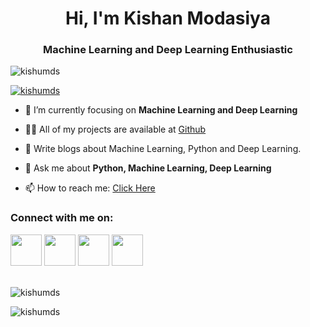 <h1 align="center">Hi, I'm Kishan Modasiya</h1>
<h3 align="center">Machine Learning and Deep Learning Enthusiastic</h3>

<p align="left"> <img src="https://komarev.com/ghpvc/?username=kishumds&label=Profile%20views&color=0e75b6&style=flat" alt="kishumds" /> </p>

<p align="left"> <a href="https://twitter.com/kishumds" target="blank"><img src="https://img.shields.io/twitter/follow/kishumds?logo=twitter&style=for-the-badge" alt="kishumds" /></a> </p>

- 🌱 I’m currently focusing on **Machine Learning and Deep Learning**

- 👨‍💻 All of my projects are available at [Github](https://github.com/kishumds)

- 📝 Write blogs about Machine Learning, Python and Deep Learning.

- 💬 Ask me about **Python, Machine Learning, Deep Learning**

- 📫 How to reach me: [Click Here](kishumds.bio.link)

<h3 align="left">Connect with me on:</h3>
<a href="https://twitter.com/kishumds" target="blank"><img src="https://user-images.githubusercontent.com/88129183/206675757-02d0e22a-ed17-4a7a-9535-71efc2ddb2c7.png" height="50" width="50"></a>
<a href="https://kishanmodasiya.medium.com" target="blank"><img src="https://user-images.githubusercontent.com/88129183/206676345-2db7adb6-9f9f-4ffe-bf3d-efb89fd70b79.png" height="50" width="50"></a>
<a href="https://www.linkedin.com/in/kishan-modasiya-56768021a/" target="blank"><img src="https://user-images.githubusercontent.com/88129183/206676193-a2fffe5f-8f7f-4476-a6aa-2b9ae937f93d.png" height="50" width="50"></a>
<a href="https://showwcase.com/kishumds" target="blank"><img src="https://user-images.githubusercontent.com/88129183/206677503-b9eefa55-688f-4305-b4fb-8f3992c1bb8c.png" height="50" width="50"></a><br>

<br>

<p><img align="center" src="https://github-readme-stats.vercel.app/api?username=kishumds&show_icons=true&locale=en" alt="kishumds" /></p>

<p><img align="center" src="https://github-readme-streak-stats.herokuapp.com/?user=kishumds&" alt="kishumds" /></p>
